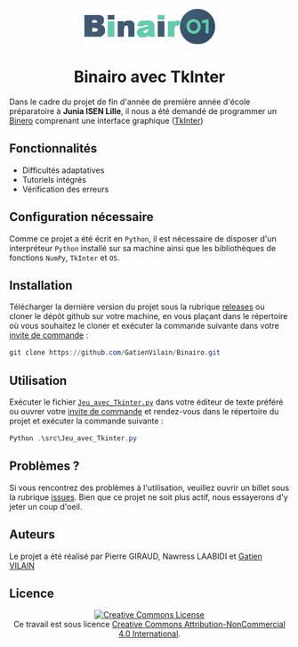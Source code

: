 <div align="center">

![Logo du projet "Binairo"](src/images/logo.png)

# Binairo avec TkInter
</div>

Dans le cadre du projet de fin d'année de première année d'école préparatoire à **Junia ISEN Lille**, il nous a été demandé de programmer un [Binero](https://www.educmat.fr/categories/jeux_reflexion/fiches_jeux/binero/index.php ) comprenant une interface graphique ([TkInter](https://docs.python.org/3/library/tkinter.html))

## Fonctionnalités

* Difficultés adaptatives
* Tutoriels intégrés
* Vérification des erreurs

## Configuration nécessaire

Comme ce projet a été écrit en `Python`, il est nécessaire de disposer d'un interpréteur `Python` installé sur sa machine ainsi que les bibliothèques de fonctions `NumPy`, `TkInter` et `OS`.

## Installation

Télécharger la dernière version du projet sous la rubrique [releases](https://github.com/GatienVilain/Binairo/releases) ou cloner le dépôt github sur votre machine, en vous plaçant dans le répertoire où vous souhaitez le cloner et exécuter la commande suivante dans votre [invite de commande](https://lecrabeinfo.net/ouvrir-linvite-de-commandes-sur-windows.html) :
```PowerShell
git clone https://github.com/GatienVilain/Binairo.git
```

## Utilisation

Exécuter le fichier [`Jeu_avec_Tkinter.py`](src/Jeu_avec_Tkinter.py) dans votre éditeur de texte préféré ou ouvrer votre [invite de commande](https://lecrabeinfo.net/ouvrir-linvite-de-commandes-sur-windows.html) et rendez-vous dans le répertoire du projet et exécuter la commande suivante :
```PowerShell
Python .\src\Jeu_avec_Tkinter.py
```

## Problèmes ?

Si vous rencontrez des problèmes à l'utilisation, veuillez ouvrir un billet sous la rubrique [issues](https://github.com/GatienVilain/Binairo/issues).
Bien que ce projet ne soit plus actif, nous essayerons d'y jeter un coup d'oeil.

## Auteurs

Le projet a été réalisé par Pierre GIRAUD, Nawress LAABIDI et [Gatien VILAIN](https://github.com/GatienVilain)

## Licence
<div align="center">
<a rel="license" href="http://creativecommons.org/licenses/by-nc/4.0/"><img alt="Creative Commons License" style="border-width:0" src="https://i.creativecommons.org/l/by-nc/4.0/88x31.png" /></a><br />Ce travail est sous licence <a rel="license" href="http://creativecommons.org/licenses/by-nc/4.0/">Creative Commons Attribution-NonCommercial 4.0 International</a>.
</div>
